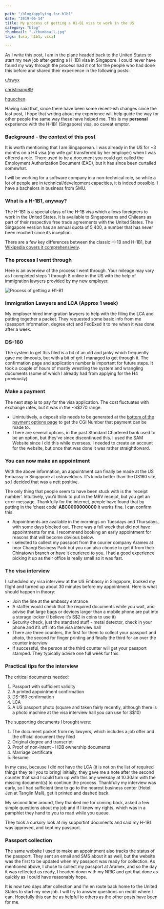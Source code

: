 ```yaml
---

path: "/blog/applying-for-h1b1"
date: "2019-06-14"
title: My process of getting a H1-B1 visa to work in the US
category: "blog"
thumbnail: "./thumbnail.jpg"
tags: [usa, h1b1, visa]

---
```


As I write this post, I am in the plane headed back to the United States to start my new job after getting a H-1B1 visa in Singapore. I could never have found my way through the process had it not for the people who had done this before and shared their experience in the following posts:

[u/swyx](https://www.reddit.com/r/singapore/comments/7nflav/h1b1_visa_ama/)

[christinang89](https://christinang89.quora.com/5-steps-to-file-for-H-1B1-Singapore-Visa-yourself)

[hguochen](http://blog.hguochen.com/guide/2014/11/22/My-H1B1-experience/)

Having said that, since there have been some recent-ish changes since the last post, I hope that writing about my experience will help guide the way for other people the same way these have helped me. This is my **personal** experience with the H-1B1 (Singapore) visa, so caveat emptor.

### Background - the context of this post
It is worth mentioning that I am Singaporean. I was already in the US for ~3 months on a H4 visa (my wife got transferred by her employer) when I was offered a role. There used to be a document you could get called the Employment Authorization Document (EAD), but it has since been curtailed somewhat.

I will be working for a software company in a non-technical role, so while a lot of people are in technical/development capacities, it is indeed possible. I have a bachelors in business from SMU.

### What is a H-1B1, anyway?
The H-1B1 is a special class of the H-1B visa which allows foreigners to work in the United States. It is available to Singaporeans and Chileans as part of their respective free trade agreements with the United States. The Singapore version has an annual quota of 5,400, a number that has never been reached since its inception.

There are a few key differences between the classic H-1B and H-1B1, but [Wikipedia covers it comprehensively](https://en.wikipedia.org/wiki/H-1B1_visa#Differences_with_H-1B_program).

### The process I went through
Here is an overview of the process I went through. Your mileage may vary as I completed steps 1 through 8 online in the US with the help of immigration lawyers provided by my new employer.

![Process of getting a H1-B1](visaProcess.png "Process of getting a H1-B1 flow")

### Immigration Lawyers and LCA (Approx 1 week)
My employer hired immigration lawyers to help with the filing the LCA and putting together a packet. They requested some basic info from me (passport information, degree etc) and FedExed it to me when it was done after a week.

### DS-160
The system to get this filed is a bit of an old and janky which frequently gave me timeouts, but with a bit of grit I managed to get through it. The confirmation page and application number is important for future steps. It took a couple of hours of mostly wrestling the system and wrangling documents (some of which I already had from applying for the H4 previously)

### Make a payment 
The next step is to pay for the visa application. The cost fluctuates with exchange rates, but it was in the ~S$270 range.
- Unintuitively, a deposit slip needs to be generated at the [bottom of the payment options page](http://www.ustraveldocs.com/sg/sg-niv-paymentinfo.asp) to get the CGI Number that payment can be made to. 
- There are several options, in the past Standard Chartered bank used to be an option, but they’ve since discontinued this. I used the SAM Website since I did this while overseas. I needed to create an account for the website, but once that was done it was rather straightfoward.

### You can now make an appointment
With the above information, an appointment can finally be made at the US Embassy in Singapore at ustraveldocs. It’s kinda better than the DS160 site, so I decided that was a nett positive.

The only thing that people seem to have been stuck with is the ‘receipt number’. Intuitively, you’d think to put in the MRV receipt, but you get an error message. Thankfully for the internet, people have found that by putting in the ‘cheat code’ **ABC0000000000** it works fine. I can confirm this.
- Appointments are available in the mornings on Tuesdays and Thursdays, with some days blocked out. There was a full week that did not have appointments for me. I recommend booking an early appointment for reasons that will become obvious below.
- I selected to collect my passport from the courier company Aramex at near Changi Business Park but you can also choose to get it from their Chinatown branch or have it couriered to you. I had a good experience picking it up as their office is really small so it was fast. 

### The visa interview
I scheduled my visa interview at the US Embassy in Singapore, booked my flight and turned up about 30 minutes before my appointment. Here is what should happen in theory:
- Join the line at the embassy entrance
- A staffer would check that the required documents while you wait, and advise that large bags or devices larger than a mobile phone are put into a storage locker (I believe it’s S$2 in coins to use it)
- Security check, just the standard stuff - metal detector, check in your phone and it’s off into the visa interview hall
- There are three counters, the first for them to collect your passport and photo, the second for finger printing and finally the third for an over the counter interview
- If successful, the person at the third counter will get your passport stamped. They typically advise one full week for this.

### Practical tips for the interview
The critical documents needed:
1. Passport with sufficient validity
2. A printed appointment confirmation
3. DS-160 confirmation
4. LCA
5. A US passport photo (square and taken fairly recently, although there is a photo machine at the visa interview hall you can use for S$10)

The supporting documents I brought were:
1. The document packet from my lawyers, which includes a job offer and the official document they filed
2. Original degree and transcript
3. Proof of non-intent - HDB ownership documents
4. Marriage certificate
5. Resume

In my case, because I did not have the LCA (it is not on the list of required things they tell you to bring) initially, they gave me a note after the second counter that said I could turn up with this any weekday at 10.30am with the missing document(s) to continue the process. Thankfully my interview was early, so I had sufficient time to go to the nearest business center (Hotel Jen at Tanglin Mall), get it printed and dashed back.

My second time around, they thanked me for coming back, asked a few simple questions about my job and if I knew my rights, which was in a pamphlet they hand to you to read while you queue.

They took a cursory look at my supportinf documents and said my H-1B1 was approved, and kept my passport.

### Passport collection
The same website I used to make an appointment also tracks the status of the passport. They sent an email and SMS about it as well, but the website was the first to be updated when my passport was ready for collection. As mentioned above, I chose to collect my passport at Aramex, and so the day it was reflected as ready, I headed down with my NRIC and got that done as quickly as I could have reasonably hope.

It is now two days after collection and I’m en route back home to the United States to start my new job. I will try to answer questions on reddit where I can. Hopefully this can be as helpful to others as the other posts have been for me.